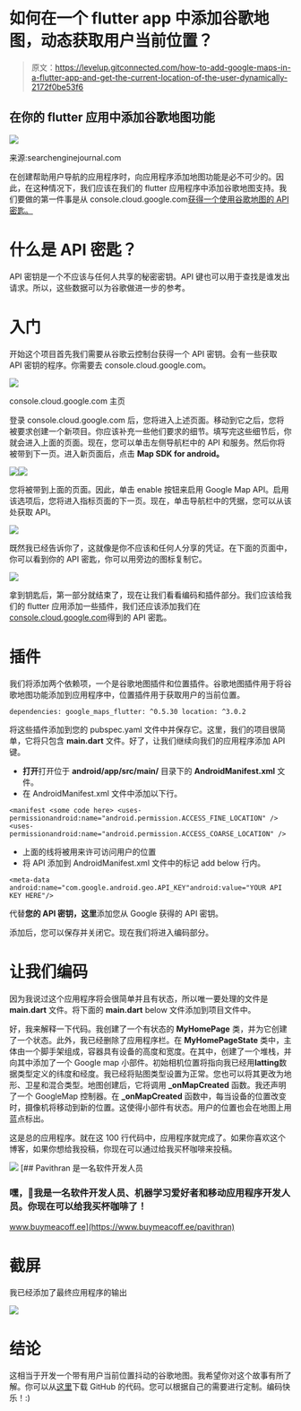 # 如何在一个 flutter app 中添加谷歌地图，动态获取用户当前位置？

> 原文：<https://levelup.gitconnected.com/how-to-add-google-maps-in-a-flutter-app-and-get-the-current-location-of-the-user-dynamically-2172f0be53f6>

## 在你的 flutter 应用中添加谷歌地图功能

![](img/d8a4a86a813b887ae025bc8b624c72f7.png)

来源:searchenginejournal.com

在创建帮助用户导航的应用程序时，向应用程序添加地图功能是必不可少的。因此，在这种情况下，我们应该在我们的 flutter 应用程序中添加谷歌地图支持。我们要做的第一件事是从 console.cloud.google.com[获得一个使用谷歌地图的 API 密匙。](http://console.cloud.google.com)

# **什么是 API 密匙？**

API 密钥是一个不应该与任何人共享的秘密密钥。API 键也可以用于查找是谁发出请求。所以，这些数据可以为谷歌做进一步的参考。

# **入门**

开始这个项目首先我们需要从谷歌云控制台获得一个 API 密钥。会有一些获取 API 密钥的程序。你需要去 console.cloud.google.com。

![](img/80adb7c390741f7f7ee2ffb027cb5834.png)

console.cloud.google.com 主页

登录 console.cloud.google.com 后，您将进入上述页面。移动到它之后，您将被要求创建一个新项目。你应该补充一些他们要求的细节。填写完这些细节后，你就会进入上面的页面。现在，您可以单击左侧导航栏中的 API 和服务。然后你将被带到下一页。进入新页面后，点击 **Map SDK for android。**

![](img/3e253f0bed654f43ca8fb901bce24585.png)![](img/f77d08ec41e860af1bae48b09e3b16ce.png)

您将被带到上面的页面。因此，单击 enable 按钮来启用 Google Map API。启用该选项后，您将进入指标页面的下一页。现在，单击导航栏中的凭据，您可以从该处获取 API。

![](img/38192c67ff99e0c952f22547583b3e89.png)

既然我已经告诉你了，这就像是你不应该和任何人分享的凭证。在下面的页面中，你可以看到你的 API 密匙，你可以用旁边的图标复制它。

![](img/ac3ea391a2dc0871f17ffc850c1cc647.png)

拿到钥匙后，第一部分就结束了，现在让我们看看编码和插件部分。我们应该给我们的 flutter 应用添加一些插件，我们还应该添加我们在[console.cloud.google.com](http://console.cloud.google.com)得到的 API 密匙。

# 插件

我们将添加两个依赖项，一个是谷歌地图插件和位置插件。谷歌地图插件用于将谷歌地图功能添加到应用程序中，位置插件用于获取用户的当前位置。

```
dependencies: google_maps_flutter: ^0.5.30 location: ^3.0.2
```

将这些插件添加到您的 pubspec.yaml 文件中并保存它。这里，我们的项目很简单，它将只包含 **main.dart** 文件。好了，让我们继续向我们的应用程序添加 API 键。

*   **打开**打开位于 **android/app/src/main/** 目录下的 **AndroidManifest.xml** 文件。
*   在 AndroidManifest.xml 文件中添加以下行。

```
<manifest <some code here> <uses-permissionandroid:name="android.permission.ACCESS_FINE_LOCATION" /> <uses-permissionandroid:name="android.permission.ACCESS_COARSE_LOCATION" />
```

*   上面的线将被用来许可访问用户的位置
*   将 API 添加到 AndroidManifest.xml 文件中的<application>标记 add below 行内。</application>

```
<meta-data android:name="com.google.android.geo.API_KEY"android:value="YOUR API KEY HERE"/>
```

代替**您的 API 密钥，这里**添加您从 Google 获得的 API 密钥。

添加后，您可以保存并关闭它。现在我们将进入编码部分。

# 让我们编码

因为我说过这个应用程序将会很简单并且有状态，所以唯一要处理的文件是 **main.dart** 文件。将下面的 **main.dart** below 文件添加到项目文件中。

好，我来解释一下代码。我创建了一个有状态的 **MyHomePage** 类，并为它创建了一个状态。此外，我已经删除了应用程序栏。在 **MyHomePageState** 类中，主体由一个脚手架组成，容器具有设备的高度和宽度。在其中，创建了一个堆栈，并向其中添加了一个 Google map 小部件。初始相机位置将指向我已经用**latting**数据类型定义的纬度和经度。我已经将贴图类型设置为正常。您也可以将其更改为地形、卫星和混合类型。地图创建后，它将调用 **_onMapCreated** 函数。我还声明了一个 GoogleMap 控制器。在 **_onMapCreated** 函数中，每当设备的位置改变时，摄像机将移动到新的位置。这使得小部件有状态。用户的位置也会在地图上用蓝点标出。

这是总的应用程序。就在这 100 行代码中，应用程序就完成了。如果你喜欢这个博客，如果你想给我投稿，你现在可以通过给我买杯咖啡来投稿。

[![](img/ffa8556399e3acd2b781c5baa694be13.png)](http://buymeacoff.ee/pavithran)[](https://www.buymeacoff.ee/pavithran) [## Pavithran 是一名软件开发人员

### 嘿，👋我是一名软件开发人员、机器学习爱好者和移动应用程序开发人员。你现在可以给我买杯咖啡了！

www.buymeacoff.ee](https://www.buymeacoff.ee/pavithran) 

# 截屏

我已经添加了最终应用程序的输出

![](img/1433a786f32f5a4a408b477826058a78.png)

# **结论**

这相当于开发一个带有用户当前位置抖动的谷歌地图。我希望你对这个故事有所了解。你可以从[这里](https://github.com/Pavithran-07/Google-map-in-flutter-with-current-location)下载 GitHub 的代码。您可以根据自己的需要进行定制。编码快乐！:)